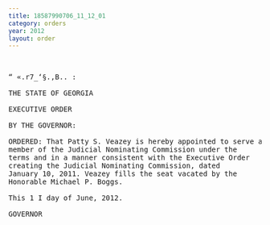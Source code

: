 ```yaml
---
title: 18587990706_11_12_01
category: orders
year: 2012
layout: order
---
```


<pre> 

“ «.r7_‘§.,B.. :

THE STATE OF GEORGIA

EXECUTIVE ORDER

BY THE GOVERNOR:

ORDERED: That Patty S. Veazey is hereby appointed to serve as a
member of the Judicial Nominating Commission under the
terms and in a manner consistent with the Executive Order
creating the Judicial Nominating Commission, dated
January 10, 2011. Veazey fills the seat vacated by the
Honorable Michael P. Boggs.

This 1 I day of June, 2012.

GOVERNOR

</pre>
